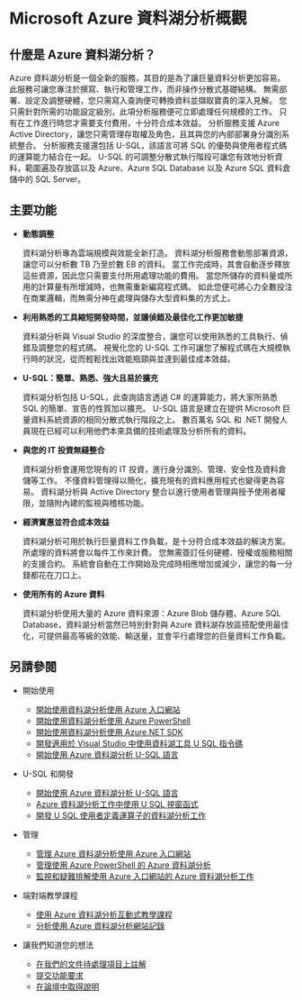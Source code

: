 <properties 
   pageTitle="Microsoft Azure 資料湖分析概觀 | Azure" 
   description="資料湖分析是 Azure 巨量資料計算服務，可讓您使用從雲端中的資料獲得的深入資訊，使用資料驅動您的業務，不論其所在位置和大小。資料湖分析可以用最簡單、最可調整及最經濟的方式，達成這個目的。 " 
   services="data-lake-analytics" 
   documentationCenter="" 
   authors="mumian" 
   manager="paulettm" 
   editor="cgronlun"/>

<tags
   ms.service="data-lake-analytics"
   ms.devlang="na"
   ms.topic="article"
   ms.tgt_pltfrm="na"
   ms.workload="big-data" 
   ms.date="10/28/2015"
   ms.author="jgao"/>


# Microsoft Azure 資料湖分析概觀

## 什麼是 Azure 資料湖分析？

Azure 資料湖分析是一個全新的服務，其目的是為了讓巨量資料分析更加容易。 此服務可讓您專注於撰寫、執行和管理工作，而非操作分散式基礎結構。 無需部署、設定及調整硬體，您只需寫入查詢便可轉換資料並擷取寶貴的深入見解。 您只需針對所需的功能設定級別，此項分析服務便可立即處理任何規模的工作。 只有在工作進行時您才需要支付費用，十分符合成本效益。 分析服務支援 Azure Active Directory，讓您只需管理存取權及角色，且其與您的內部部署身分識別系統整合。 分析服務支援還包括 U-SQL，該語言可將 SQL 的優勢與使用者程式碼的運算能力結合在一起。 U-SQL 的可調整分散式執行階段可讓您有效地分析資料，範圍遍及存放區以及 Azure、Azure SQL Database 以及 Azure SQL 資料倉儲中的 SQL Server。


## 主要功能

- **動態調整**

    資料湖分析專為雲端規模與效能全新打造。 資料湖分析服務會動態部署資源，讓您可以分析數 TB 乃至於數 EB 的資料。 當工作完成時，其會自動逐步釋放這些資源，因此您只需要支付所用處理功能的費用。 當您所儲存的資料量或所用的計算量有所增減時，也無需重新編寫程式碼。 如此您便可將心力全數投注在商業邏輯，而無需分神在處理與儲存大型資料集的方式上。

- **利用熟悉的工具縮短開發時間，並讓偵錯及最佳化工作更加敏捷**

    資料湖分析與 Visual Studio 的深度整合，讓您可以使用熟悉的工具執行、偵錯及調整您的程式碼。 視覺化您的 U-SQL 工作可讓您了解程式碼在大規模執行時的狀況，從而輕鬆找出效能瓶頸與並達到最佳成本效益。

- **U-SQL：簡單、熟悉、強大且易於擴充**

    資料湖分析包括 U-SQL，此查詢語言透過 C# 的運算能力，將大家所熟悉 SQL 的簡單、宣告的性質加以擴充。 U-SQL 語言是建立在提供 Microsoft 巨量資料系統資源的相同分散式執行階段之上。 數百萬名 SQL 和 .NET 開發人員現在已經可以利用他們本來具備的技術處理及分析所有的資料。

- **與您的 IT 投資無縫整合**

    資料湖分析會運用您現有的 IT 投資，進行身分識別、管理、安全性及資料倉儲等工作。 不僅資料管理得以簡化，擴充現有的資料應用程式也變得更為容易。 資料湖分析與 Active Directory 整合以進行使用者管理與授予使用者權限，並隨附內建的監視與稽核功能。

- **經濟實惠並符合成本效益**

    資料湖分析可用於執行巨量資料工作負載，是十分符合成本效益的解決方案。 所處理的資料將會以每件工作來計費。 您無需簽訂任何硬體、授權或服務相關的支援合約。 系統會自動在工作開始及完成時相應增加或減少，讓您的每一分錢都花在刀口上。

- **使用所有的 Azure 資料**

    資料湖分析使用大量的 Azure 資料來源：Azure Blob 儲存體、Azure SQL Database，資料湖分析當然已特別針對與 Azure 資料湖存放區搭配使用最佳化，可提供最高等級的效能、輸送量，並會平行處理您的巨量資料工作負載。

## 另請參閱

- 開始使用
    - [開始使用資料湖分析使用 Azure 入口網站](data-lake-analytics-get-started-portal.md)
    - [開始使用資料湖分析使用 Azure PowerShell](data-lake-analytics-get-started-powershell.md)
    - [開始使用資料湖分析使用 Azure.NET SDK](data-lake-analytics-get-started-net-sdk.md)
    - [開發適用於 Visual Studio 中使用資料湖工具 U SQL 指令碼](data-lake-analytics-data-lake-tools-get-started.md)
    - [開始使用 Azure 資料湖分析 U-SQL 語言](data-lake-analytics-u-sql-get-started.md)

- U-SQL 和開發
    - [開始使用 Azure 資料湖分析 U-SQL 語言](data-lake-analytics-u-sql-get-started.md)
    - [Azure 資料湖分析工作中使用 U SQL 視窗函式](data-lake-analytics-use-window-functions.md)
    - [開發 U SQL 使用者定義運算子的資料湖分析工作](data-lake-analtyics-u-sql-develop-user-defined-operators.md)

- 管理
    - [管理 Azure 資料湖分析使用 Azure 入口網站](data-lake-analytics-manage-use-portal.md)
    - [管理使用 Azure PowerShell 的 Azure 資料湖分析](data-lake-analytics-manage-use-powershell.md)
    - [監視和疑難排解使用 Azure 入口網站的 Azure 資料湖分析工作](data-lake-analytics-monitor-and-troubleshoot-jobs-tutorial.md)

- 端對端教學課程
    - [使用 Azure 資料湖分析互動式教學課程](data-lake-analytics-use-interactive-tutorials.md)
    - [分析使用 Azure 資料湖分析網站記錄](data-lake-analytics-analyze-weblogs.md)

- 讓我們知道您的想法
    - [在我們的文件待處理項目上註解](data-lake-analytics-documentation-backlog.md)
    - [提交功能要求](http://aka.ms/adlafeedback)
    - [在論壇中取得說明](http://aka.ms/adlaforums)







